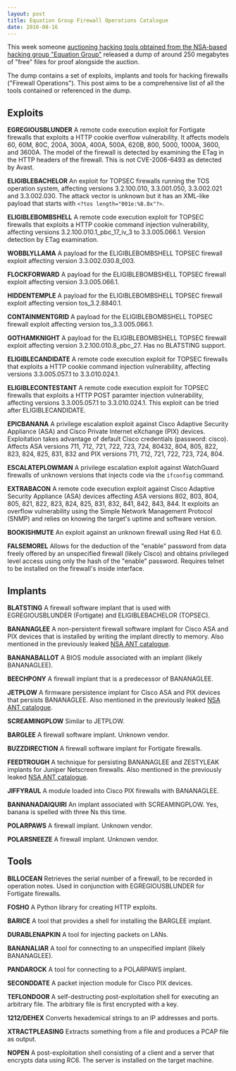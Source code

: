```yaml
---
layout: post
title: Equation Group Firewall Operations Catalogue
date: 2016-08-16
---
```


This week someone [auctioning hacking tools obtained from the NSA-based hacking group "Equation Group"](http://www.wsj.com/articles/group-claim-to-have-u-s-government-hacking-tools-for-sale-1471309022) released a dump of around 250 megabytes of "free" files for proof alongside the auction.

The dump contains a set of exploits, implants and tools for hacking firewalls ("Firewall Operations"). This post aims to be a comprehensive list of all the tools contained or referenced in the dump.

Exploits
-

**EGREGIOUSBLUNDER**
A remote code execution exploit for Fortigate firewalls that exploits a HTTP cookie overflow vulnerability. It affects models 60, 60M, 80C, 200A, 300A, 400A, 500A, 620B, 800, 5000, 1000A, 3600, and 3600A. The model of the firewall is detected by examining the ETag in the HTTP headers of the firewall. This is not CVE-2006-6493 as detected by Avast.

**ELIGIBLEBACHELOR**
An exploit for TOPSEC firewalls running the TOS operation system, affecting versions 3.2.100.010, 3.3.001.050, 3.3.002.021 and 3.3.002.030. The attack vector is unknown but it has an XML-like payload that starts with `<?tos length="001e:%8.8x"?>`.

**ELIGIBLEBOMBSHELL**
A remote code execution exploit for TOPSEC firewalls that exploits a HTTP cookie command injection vulnerability, affecting versions 3.2.100.010.1_pbc_17_iv_3 to 3.3.005.066.1. Version detection by ETag examination.

**WOBBLYLLAMA**
A payload for the ELIGIBLEBOMBSHELL TOPSEC firewall exploit affecting version 3.3.002.030.8_003.

**FLOCKFORWARD**
A payload for the ELIGIBLEBOMBSHELL TOPSEC firewall exploit affecting version 3.3.005.066.1.

**HIDDENTEMPLE**
A payload for the ELIGIBLEBOMBSHELL TOPSEC firewall exploit affecting version tos_3.2.8840.1.

**CONTAINMENTGRID**
A payload for the ELIGIBLEBOMBSHELL TOPSEC firewall exploit affecting version tos_3.3.005.066.1.

**GOTHAMKNIGHT**
A payload for the ELIGIBLEBOMBSHELL TOPSEC firewall exploit affecting version 3.2.100.010.8_pbc_27. Has no BLATSTING support.

**ELIGIBLECANDIDATE**
A remote code execution exploit for TOPSEC firewalls that exploits a HTTP cookie command injection vulnerability, affecting versions 3.3.005.057.1 to 3.3.010.024.1.

**ELIGIBLECONTESTANT**
A remote code execution exploit for TOPSEC firewalls that exploits a HTTP POST paramter injection vulnerability, affecting versions 3.3.005.057.1 to 3.3.010.024.1. This exploit can be tried after ELIGIBLECANDIDATE.

**EPICBANANA**
A privilege escalation exploit against Cisco Adaptive Security Appliance (ASA) and Cisco Private Internet eXchange (PIX) devices. Exploitation takes advantage of default Cisco credentials (password: cisco). Affects ASA versions 711, 712, 721, 722, 723, 724, 80432, 804, 805, 822, 823, 824, 825, 831, 832 and PIX versions 711, 712, 721, 722, 723, 724, 804.

**ESCALATEPLOWMAN**
A privilege escalation exploit against WatchGuard firewalls of unknown versions that injects code via the `ifconfig` command.

**EXTRABACON**
A remote code execution exploit against Cisco Adaptive Security Appliance (ASA) devices affecting ASA versions 802, 803, 804, 805, 821, 822, 823, 824, 825, 831, 832, 841, 842, 843, 844. It exploits an overflow vulnerability using the Simple Network Management Protocol (SNMP) and relies on knowing the target's uptime and software version.

**BOOKISHMUTE**
An exploit against an unknown firewall using Red Hat 6.0.

**FALSEMOREL**
Allows for the deduction of the "enable" password from data freely offered by an unspecified firewall (likely Cisco) and obtains privileged level access using only the hash of the "enable" password. Requires telnet to be installed on the firewall's inside interface.

Implants
-

**BLATSTING**
A firewall software implant that is used with EGREGIOUSBLUNDER (Fortigate) and ELIGIBLEBACHELOR (TOPSEC).

**BANANAGLEE**
A non-persistent firewall software implant for Cisco ASA and PIX devices that is installed by writing the implant directly to memory. Also mentioned in the previously leaked [NSA ANT catalogue](https://leaksource.info/2013/12/30/nsas-ant-division-catalog-of-exploits-for-nearly-every-major-software-hardware-firmware/).

**BANANABALLOT**
A BIOS module associated with an implant (likely BANANAGLEE).

**BEECHPONY**
A firewall implant that is a predecessor of BANANAGLEE.

**JETPLOW**
A firmware persistence implant for Cisco ASA and PIX devices that persists BANANAGLEE. Also mentioned in the previously leaked [NSA ANT catalogue](https://leaksource.info/2013/12/30/nsas-ant-division-catalog-of-exploits-for-nearly-every-major-software-hardware-firmware/).

**SCREAMINGPLOW**
Similar to JETPLOW.

**BARGLEE**
A firewall software implant. Unknown vendor.

**BUZZDIRECTION**
A firewall software implant for Fortigate firewalls.

**FEEDTROUGH**
A technique for persisting BANANAGLEE and ZESTYLEAK implants for Juniper Netscreen firewalls. Also mentioned in the previously leaked [NSA ANT catalogue](https://leaksource.info/2013/12/30/nsas-ant-division-catalog-of-exploits-for-nearly-every-major-software-hardware-firmware/).

**JIFFYRAUL**
A module loaded into Cisco PIX firewalls with BANANAGLEE.

**BANNANADAIQUIRI**
An implant associated with SCREAMINGPLOW. Yes, banana is spelled with three Ns this time.

**POLARPAWS**
A firewall implant. Unknown vendor.

**POLARSNEEZE**
A firewall implant. Unknown vendor.

Tools
-

**BILLOCEAN**
Retrieves the serial number of a firewall, to be recorded in operation notes. Used in conjunction with EGREGIOUSBLUNDER for Fortigate firewalls.

**FOSHO**
A Python library for creating HTTP exploits.

**BARICE**
A tool that provides a shell for installing the BARGLEE implant.

**DURABLENAPKIN**
A tool for injecting packets on LANs.

**BANANALIAR**
A tool for connecting to an unspecified implant (likely BANANAGLEE).

**PANDAROCK**
A tool for connecting to a POLARPAWS implant.

**SECONDDATE**
A packet injection module for Cisco PIX devices.

**TEFLONDOOR**
A self-destructing post-exploitation shell for executing an arbitrary file. The arbitrary file is first encrypted with a key.

**1212/DEHEX**
Converts hexademical strings to an IP addresses and ports.

**XTRACTPLEASING**
Extracts something from a file and produces a PCAP file as output.

**NOPEN**
A post-exploitation shell consisting of a client and a server that encrypts data using RC6. The server is installed on the target machine.
